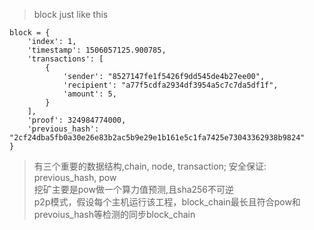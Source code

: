 > block just like this 
```
block = {
    'index': 1,
    'timestamp': 1506057125.900785,
    'transactions': [
        {
            'sender': "8527147fe1f5426f9dd545de4b27ee00",
            'recipient': "a77f5cdfa2934df3954a5c7c7da5df1f",
            'amount': 5,
        }
    ],
    'proof': 324984774000,
    'previous_hash': "2cf24dba5fb0a30e26e83b2ac5b9e29e1b161e5c1fa7425e73043362938b9824"
}
```
> 有三个重要的数据结构,chain, node, transaction; 安全保证: previous_hash, pow  
> 挖矿主要是pow做一个算力值预测,且sha256不可逆  
> p2p模式，假设每个主机运行该工程，block_chain最长且符合pow和prevoius_hash等检测的同步block_chain